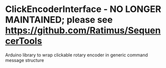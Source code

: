 # ClickEncoderInterface - NO LONGER MAINTAINED; please see https://github.com/Ratimus/SequencerTools
Arduino library to wrap clickable rotary encoder in generic command message structure
